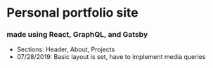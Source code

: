 # Personal portfolio site 
### made using React, GraphQL, and Gatsby

* Sections: Header, About, Projects
* 07/28/2019: Basic layout is set, have to implement media queries
